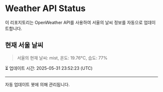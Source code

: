 
# Weather API Status

이 리포지토리는 OpenWeather API를 사용하여 서울의 날씨 정보를 자동으로 업데이트합니다.

## 현재 서울 날씨
> 서울의 현재 날씨: mist, 온도: 19.76°C, 습도: 77%

⏳ 업데이트 시간: 2025-05-31 23:52:23 (UTC)

---
자동 업데이트 봇에 의해 관리됩니다.
